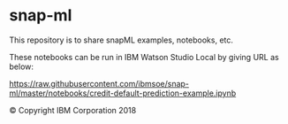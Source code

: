 # snap-ml

This repository is to share snapML examples, notebooks, etc.

These notebooks can be run in IBM Watson Studio Local by giving URL as below:

https://raw.githubusercontent.com/ibmsoe/snap-ml/master/notebooks/credit-default-prediction-example.ipynb

&copy; Copyright IBM Corporation 2018
